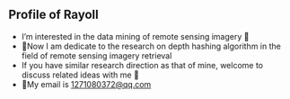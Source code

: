 ## Profile of Rayoll ##
- I’m interested in the data mining of remote sensing imagery 👀
- 📃Now I am dedicate to the research on depth hashing algorithm in the field of remote sensing imagery retrieval 
- If you have similar research direction as that of mine, welcome to discuss related ideas with me :lollipop:
- 📧My email is 1271080372@qq.com

<!---
Rayoll/Rayoll is a ✨ special ✨ repository because its `README.md` (this file) appears on your GitHub profile.
You can click the Preview link to take a look at your changes.
--->
